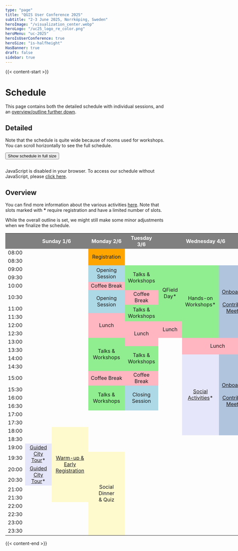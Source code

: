 ```yaml
---
type: "page"
title: "QGIS User Conference 2025"
subtitle: "2-3 June 2025, Norrköping, Sweden"
heroImage: "/visualization_center.webp"
heroLogo: "/uc25_logo_re_color.png"
heroMenu: "uc-2025"
heroIsUserConference: true
heroSize: "is-halfheight"
HasBanner: true
draft: false
sidebar: true
---
```


{{< content-start >}}

# Schedule

This page contains both the detailed schedule with individual sessions, and an [overview/outline further down](#overview).

## Detailed

Note that the schedule is quite wide because of rooms used for workshops. You can scroll horizontally to see
the full schedule.

<button id="scheduleFullSizeButton" class="button is-primary1 is-hidden-mobile">Show schedule in full size</button>
<script>
let fullSize = false;
document.getElementById("scheduleFullSizeButton").addEventListener("click", () => {
    fullSize = !fullSize;

    document.querySelector("p:has(> pretalx-schedule)").classList.toggle("full-size");
    
    document.getElementById("scheduleFullSizeButton").classList.toggle("full-size");
    document.getElementById("scheduleFullSizeButton").innerHTML = fullSize ?
        "Hide schedule full size" : "Show schedule in full size";

    const topNav = document.querySelector("qg-top-nav");
    topNav.hidden = !topNav.hidden;
});
</script>

<script type="text/javascript" src="https://talks.osgeo.org/qgis-uc2025/schedule/widget/v2.en.js"></script>
<style>
p:has(> pretalx-schedule) {
    width: 100%;
    overflow-x: scroll;
}
p:has(> pretalx-schedule).full-size {
    background-color: white;
    width: 100vw;
    height: 100vh;
    position: fixed;
    top: 0;
    left: 0;
    z-index: 9999;
}
#scheduleFullSizeButton.full-size {
    z-index: 99999;
    position: fixed;
    top: 5px;
    left: 200px;
}
</style>
<pretalx-schedule event-url="https://talks.osgeo.org/qgis-uc2025/" locale="en" format="grid" style="--pretalx-clr-primary: #589632"></pretalx-schedule>
<noscript>
   <div class="pretalx-widget">
        <div class="pretalx-widget-info-message">
            JavaScript is disabled in your browser. To access our schedule without JavaScript,
            please <a target="_blank" href="https://talks.osgeo.org/qgis-uc2025/schedule/">click here</a>.
        </div>
    </div>
</noscript>

## Overview

You can find more information about the various activities [here](/activities/). Note that slots marked with **\*** require registration and have a limited number of slots.

While the overall outline is set, we might still make some minor adjustments when we finalize the schedule.

<!-- https://divtable.com/generator/ -->
<table style="width: 1020px;">
<tbody>
<tr style="height: 23px;">
<td style="background-color: gray; color: white; height: 23px; width: 42px;">&nbsp;</td>
<th style="background-color: gray; color: white; text-align: center; height: 23px; width: 157px;" colspan="2">Sunday 1/6</th>
<th style="background-color: gray; color: white; text-align: center; height: 23px; width: 112px;">Monday 2/6</th>
<th style="background-color: gray; color: white; text-align: center; height: 23px; width: 110px;">Tuesday 3/6</th>
<th style="background-color: gray; color: white; text-align: center; height: 23px; width: 307px;" colspan="3">Wednesday 4/6</th>
<th style="background-color: gray; color: white; text-align: center; height: 23px; width: 113px;">Thursday 5/6</th>
<th style="background-color: gray; color: white; text-align: center; height: 23px; width: 113px;">Friday 6/6</th>
</tr>
<tr style="height: 11px;">
<td style="width: 42px;">08:00</td>
<td style="height: 11px; width: 157px;" colspan="2">&nbsp;</td>
<td style="background-color: orange; text-align: center; height: 11px; width: 112px;" rowspan="2">Registration</td>
<td style="text-align: center; height: 11px; width: 110px;">&nbsp;</td>
<td style="height: 11px; text-align: center; width: 68px;">&nbsp;</td>
<td style="text-align: center; height: 11px; width: 110px;">&nbsp;</td>
<td style="height: 11px; text-align: center; width: 68px;">&nbsp;</td>
<td style="text-align: center; height: 11px; width: 110px;">&nbsp;</td>
<td style="height: 11px; text-align: center; width: 68px;">&nbsp;</td>
</tr>
<tr style="height: 11px;">
<td style="height: 11px; width: 42px;">08:30</td>
<td style="height: 11px; width: 157px;" colspan="2">&nbsp;</td>
<td style="text-align: center; height: 11px; width: 110px;">&nbsp;</td>
<td style="height: 11px; text-align: center; width: 68px;">&nbsp;</td>
<td style="height: 11px; text-align: center; width: 126.984px;">&nbsp;</td>
<td style="height: 11px; text-align: center; width: 112.016px;">&nbsp;</td>
<td style="background-color: lightsteelblue; text-align: center; height: 116px; width: 113px;" rowspan="7"><a style="color: inherit;" href="https://github.com/qgis/QGIS/wiki/28th-Contributor-Meeting-in-Norrk%C3%B6ping">Contributor Meeting</a></td>
<td style="background-color: lightsteelblue; text-align: center; height: 116px; width: 113px;" rowspan="7"><a style="color: inherit;" href="https://github.com/qgis/QGIS/wiki/28th-Contributor-Meeting-in-Norrk%C3%B6ping">Contributor Meeting</a></td>
</tr>
<tr style="height: 25px;">
<td style="height: 25px; width: 42px;">09:00</td>
<td style="height: 25px; width: 157px;" colspan="2">&nbsp;</td>
<td style="background-color: lightblue; text-align: center; height: 48px; width: 112px;" rowspan="2">Opening Session</td>
<td style="background-color: lightgreen; height: 71px; text-align: center; width: 110px;" rowspan="3">Talks &amp; Workshops</td>
<td style="background-color: lightgreen; height: 105px; text-align: center; width: 68px;" rowspan="6">QField Day*</td>
<td style="background-color: lightgreen; height: 131px; text-align: center; width: 126.984px;" rowspan="8">Hands-on Workshops*</td>
<td style="background-color: lightsteelblue; height: 131px; width: 112.016px; text-align: center;" rowspan="8"><a style="color: inherit;" href="https://github.com/qgis/QGIS/wiki/28th-Contributor-Meeting-in-Norrk%C3%B6ping">Onboarding<br /><br /> Contributor Meeting</a></td>
</tr>
<tr style="height: 23px;">
<td style="height: 23px; width: 42px;">09:30</td>
<td style="height: 23px; width: 157px;" colspan="2">&nbsp;</td>
</tr>
<tr style="height: 23px;">
<td style="height: 23px; width: 42px;">10:00</td>
<td style="height: 23px; width: 157px;" colspan="2">&nbsp;</td>
<td style="background-color: lightpink; text-align: center; height: 23px; width: 112px;">Coffee Break</td>
</tr>
<tr style="height: 9px;">
<td style="height: 9px; width: 42px;">10:30</td>
<td style="height: 9px; width: 157px;" colspan="2">&nbsp;</td>
<td style="background-color: lightblue; text-align: center; height: 19px; width: 112px;" rowspan="2">Opening Session</td>
<td style="background-color: lightpink; height: 9px; text-align: center; width: 110px;">Coffee Break</td>
</tr>
<tr style="height: 10px;">
<td style="height: 10px; width: 42px;">11:00</td>
<td style="height: 10px; width: 157px;" colspan="2">&nbsp;</td>
<td style="background-color: lightgreen; height: 25px; text-align: center; width: 110px;" rowspan="2">Talks &amp; Workshops</td>
</tr>
<tr style="height: 15px;">
<td style="height: 15px; width: 42px;">11:30</td>
<td style="height: 15px; width: 157px;" colspan="2">&nbsp;</td>
<td style="background-color: lightpink; text-align: center; height: 41px; width: 112px;" rowspan="3">Lunch</td>
</tr>
<tr style="height: 3px;">
<td style="height: 3px; width: 42px;">12:00</td>
<td style="height: 3px; width: 157px;" colspan="2">&nbsp;</td>
<td style="height: 48.5px; background-color: lightpink; text-align: center; width: 110px;" rowspan="3">Lunch</td>
<td style="background-color: lightpink; text-align: center; height: 26px; width: 68px;" rowspan="2">Lunch</td>
<td style="background-color: lightpink; height: 26px; width: 113px;" rowspan="2">Lunch</td>
<td style="background-color: lightpink; height: 26px; width: 113px;" rowspan="2">Lunch</td>
</tr>
<tr style="height: 23px;">
<td style="height: 23px; width: 42px;">12:30</td>
<td style="height: 23px; width: 157px;" colspan="2">&nbsp;</td>
</tr>
<tr style="height: 22.5px;">
<td style="height: 22.5px; width: 42px;">13:00</td>
<td style="height: 22.5px; width: 157px;" colspan="2">&nbsp;</td>
<td style="background-color: lightgreen; text-align: center; height: 88.5px; width: 112px;" rowspan="4">Talks &amp; Workshops</td>
<td style="width: 68px; height: 22.5px; text-align: center;">&nbsp;</td>
<td style="background-color: lightpink; height: 44.5px; width: 239px; text-align: center;" colspan="2" rowspan="2">Lunch</td>
</tr>
<tr style="height: 22px;">
<td style="height: 22px; width: 42px;">13:30</td>
<td style="height: 22px; width: 157px;" colspan="2">&nbsp;</td>
<td style="background-color: lightgreen; text-align: center; width: 110px; height: 66px;" rowspan="3">Talks &amp; Workshops</td>
<td style="width: 68px; height: 22px; text-align: center;">&nbsp;</td>
</tr>
<tr style="height: 22px;">
<td style="height: 22px; width: 42px;">14:00</td>
<td style="height: 22px; width: 157px;" colspan="2">&nbsp;</td>
<td style="width: 68px; height: 22px; text-align: center;">&nbsp;</td>
<td style="background-color: lavender; text-align: center; height: 203px; width: 126.984px;" rowspan="9"><a style="color: inherit;" href="/activities/">Social Activities</a>*</td>
<td style="background-color: lightsteelblue; text-align: center; height: 203px; width: 112.016px;" rowspan="9"><a style="color: inherit;" href="https://github.com/qgis/QGIS/wiki/28th-Contributor-Meeting-in-Norrk%C3%B6ping">Onboarding<br /><br /> Contributor Meeting</a></td>
<td style="background-color: lightsteelblue; text-align: center; height: 203px; width: 113px;" rowspan="9"><a style="color: inherit;" href="https://github.com/qgis/QGIS/wiki/28th-Contributor-Meeting-in-Norrk%C3%B6ping">Contributor Meeting</a></td>
<td style="background-color: lightsteelblue; text-align: center; height: 203px; width: 113px;" rowspan="9"><a style="color: inherit;" href="https://github.com/qgis/QGIS/wiki/28th-Contributor-Meeting-in-Norrk%C3%B6ping">Contributor Meeting</a></td>
</tr>
<tr style="height: 22px;">
<td style="height: 22px; width: 42px;">14:30</td>
<td style="height: 22px; width: 157px;" colspan="2">&nbsp;</td>
<td style="width: 68px; height: 22px; text-align: center;">&nbsp;</td>
</tr>
<tr style="height: 22px;">
<td style="height: 22px; width: 42px;">15:00</td>
<td style="height: 22px; width: 157px;" colspan="2">&nbsp;</td>
<td style="background-color: lightpink; height: 22px; text-align: center; width: 112px;">Coffee Break</td>
<td style="background-color: lightpink; height: 22px; text-align: center; width: 110px;">Coffee Break</td>
<td style="width: 68px; height: 22px; text-align: center;">&nbsp;</td>
</tr>
<tr style="height: 22px;">
<td style="height: 22px; width: 42px;">15:30</td>
<td style="height: 22px; width: 157px;" colspan="2">&nbsp;</td>
<td style="background-color: lightgreen; height: 68px; text-align: center; width: 112px;" rowspan="3">Talks &amp; Workshops</td>
<td style="height: 68px; background-color: lightblue; text-align: center; width: 110px;" rowspan="3">Closing Session</td>
<td style="width: 68px; height: 22px; text-align: center;">&nbsp;</td>
</tr>
<tr style="height: 23px;">
<td style="height: 23px; width: 42px;">16:00</td>
<td style="height: 23px; width: 157px;" colspan="2">&nbsp;</td>
<td style="height: 23px; width: 68px;">&nbsp;</td>
</tr>
<tr style="height: 23px;">
<td style="height: 23px; width: 42px;">16:30</td>
<td style="height: 23px; width: 157px;" colspan="2">&nbsp;</td>
<td style="height: 23px; width: 68px;">&nbsp;</td>
</tr>
<tr style="height: 23px;">
<td style="height: 23px; width: 42px;">17:00</td>
<td style="height: 23px; width: 157px;" colspan="2">&nbsp;</td>
<td style="height: 23px; width: 112px;">&nbsp;</td>
<td style="height: 23px; width: 110px;">&nbsp;</td>
<td style="height: 23px; width: 68px;">&nbsp;</td>
</tr>
<tr style="height: 23px;">
<td style="height: 23px; width: 42px;">17:30</td>
<td style="height: 23px; width: 157px;" colspan="2">&nbsp;</td>
<td style="height: 23px; width: 112px;">&nbsp;</td>
<td style="height: 23px; width: 110px;">&nbsp;</td>
<td style="height: 23px; width: 68px;">&nbsp;</td>
</tr>
<tr style="height: 23px;">
<td style="height: 23px; width: 42px;">18:00</td>
<td style="height: 23px; width: 157px;">&nbsp;</td>
<td style="background-color: lemonchiffon; text-align: center; height: 138px; width: 157px;" rowspan="8"><a style="color: inherit;" href="/activities/">Warm-up &amp; Early Registration</a></td>
<td style="height: 23px; width: 157px;">&nbsp;</td>
<td style="height: 23px; width: 112px;">&nbsp;</td>
<td style="height: 23px; width: 110px;">&nbsp;</td>
<td style="height: 23px; width: 68px;">&nbsp;</td>
</tr>
<tr style="height: 23px;">
<td style="height: 23px; width: 42px;">18:30</td>
<td style="height: 23px; width: 157px;">&nbsp;</td>
<td style="height: 23px; width: 112px;">&nbsp;</td>
<td style="height: 23px; width: 110px;">&nbsp;</td>
<td style="height: 23px; width: 68px;">&nbsp;</td>
<td style="height: 23px; width: 126.984px;">&nbsp;</td>
<td style="height: 23px; width: 112.016px;">&nbsp;</td>
<td style="height: 23px; width: 113px;">&nbsp;</td>
<td style="height: 23px; width: 113px;">&nbsp;</td>
</tr>
<tr style="height: 23px;">
<td style="height: 23px; width: 42px;">19:00</td>
<td style="background-color: lavender; text-align: center; height: 46px; width: 157px;" rowspan="2"><a style="color: inherit;" href="/activities/">Guided City Tour</a>*</td>
<td style="height: 23px; width: 112px;">&nbsp;</td>
<td style="height: 23px; width: 112px;">&nbsp;</td>
<td style="height: 23px; width: 68px;">&nbsp;</td>
<td style="height: 23px; width: 126.984px;">&nbsp;</td>
<td style="height: 23px; width: 112.016px;">&nbsp;</td>
<td style="height: 23px; width: 113px;">&nbsp;</td>
<td style="height: 23px; width: 113px;">&nbsp;</td>
</tr>
<tr style="height: 23px;">
<td style="height: 23px; width: 42px;">19:30</td>
<td style="background-color: lemonchiffon; text-align: center; height: 207px; width: 112px;" rowspan="9">Social Dinner<br />&amp; Quiz</td>
<td style="height: 23px; width: 110px;">&nbsp;</td>
<td style="height: 23px; width: 68px;">&nbsp;</td>
<td style="height: 23px; width: 126.984px;">&nbsp;</td>
<td style="height: 23px; width: 112.016px;">&nbsp;</td>
<td style="background-color: lemonchiffon; text-align: center; height: 161px; width: 113px;" rowspan="7">Contributor Pub</td>
<td style="height: 23px; width: 113px;">&nbsp;</td>
</tr>
<tr style="height: 23px;">
<td style="height: 23px; width: 42px;">20:00</td>
<td style="background-color: lavender; text-align: center; height: 46px; width: 157px;" rowspan="2"><a style="color: inherit;" href="/activities/">Guided City Tour</a>*</td>
<td style="height: 23px; width: 110px;">&nbsp;</td>
<td style="height: 23px; width: 68px;">&nbsp;</td>
<td style="height: 23px; width: 126.984px;">&nbsp;</td>
<td style="height: 23px; width: 112.016px;">&nbsp;</td>
<td style="height: 23px; width: 113px;">&nbsp;</td>
</tr>
<tr style="height: 23px;">
<td style="height: 23px; width: 42px;">20:30</td>
<td style="height: 23px; width: 110px;">&nbsp;</td>
<td style="height: 23px; width: 68px;">&nbsp;</td>
<td style="height: 23px; width: 126.984px;">&nbsp;</td>
<td style="height: 23px; width: 112.016px;">&nbsp;</td>
<td style="height: 23px; width: 113px;">&nbsp;</td>
</tr>
<tr style="height: 23px;">
<td style="height: 23px; width: 42px;">21:00</td>
<td style="height: 23px; width: 110px;">&nbsp;</td>
<td style="height: 23px; width: 110px;">&nbsp;</td>
<td style="height: 23px; width: 68px;">&nbsp;</td>
<td style="height: 23px; width: 126.984px;">&nbsp;</td>
<td style="height: 23px; width: 112.016px;">&nbsp;</td>
<td style="height: 23px; width: 113px;">&nbsp;</td>
</tr>
<tr style="height: 23px;">
<td style="height: 23px; width: 42px;">21:30</td>
<td style="height: 23px; width: 110px;">&nbsp;</td>
<td style="height: 23px; width: 68px;">&nbsp;</td>
<td style="height: 23px; width: 126.984px;">&nbsp;</td>
<td style="height: 23px; width: 112.016px;">&nbsp;</td>
<td style="height: 23px; width: 113px;">&nbsp;</td>
</tr>
<tr style="height: 23px;">
<td style="height: 23px; width: 42px;">22:00</td>
<td style="height: 23px; width: 110px;">&nbsp;</td>
<td style="height: 23px; width: 110px;">&nbsp;</td>
<td style="height: 23px; width: 68px;">&nbsp;</td>
<td style="height: 23px; width: 110px;">&nbsp;</td>
<td style="height: 23px; width: 126.984px;">&nbsp;</td>
<td style="height: 23px; width: 112.016px;">&nbsp;</td>
<td style="height: 23px; width: 113px;">&nbsp;</td>
</tr>
<tr style="height: 23px;">
<td style="height: 23px; width: 42px;">22:30</td>
<td style="height: 23px; width: 110px;">&nbsp;</td>
<td style="height: 23px; width: 110px;">&nbsp;</td>
<td style="height: 23px; width: 110px;">&nbsp;</td>
<td style="height: 23px; width: 68px;">&nbsp;</td>
<td style="height: 23px; width: 126.984px;">&nbsp;</td>
<td style="height: 23px; width: 112.016px;">&nbsp;</td>
<td style="height: 23px; width: 113px;">&nbsp;</td>
</tr>
<tr style="height: 23px;">
<td style="height: 23px; width: 42px;">23:00</td>
<td style="height: 23px; width: 110px;">&nbsp;</td>
<td style="height: 23px; width: 157px;">&nbsp;</td>
<td style="height: 23px; width: 110px;">&nbsp;</td>
<td style="height: 23px; width: 68px;">&nbsp;</td>
<td style="height: 23px; width: 126.984px;">&nbsp;</td>
<td style="height: 23px; width: 112.016px;">&nbsp;</td>
<td style="height: 23px; width: 113px;">&nbsp;</td>
<td style="height: 23px; width: 113px;">&nbsp;</td>
</tr>
<tr style="height: 23px;">
<td style="height: 23px; width: 42px;">23:30</td>
<td style="height: 23px; width: 110px;">&nbsp;</td>
<td style="height: 23px; width: 157px;">&nbsp;</td>
<td style="height: 23px; width: 110px;">&nbsp;</td>
<td style="height: 23px; width: 68px;">&nbsp;</td>
<td style="height: 23px; width: 126.984px;">&nbsp;</td>
<td style="height: 23px; width: 112.016px;">&nbsp;</td>
<td style="height: 23px; width: 113px;">&nbsp;</td>
<td style="height: 23px; width: 113px;">&nbsp;</td>
</tr>
</tbody>
</table>

{{< content-end >}}
